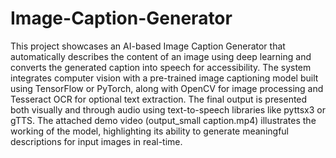 # Image-Caption-Generator
This project showcases an AI-based Image Caption Generator that automatically describes the content of an image using deep learning and converts the generated caption into speech for accessibility. The system integrates computer vision with a pre-trained image captioning model built using TensorFlow or PyTorch, along with OpenCV for image processing and Tesseract OCR for optional text extraction. The final output is presented both visually and through audio using text-to-speech libraries like pyttsx3 or gTTS. The attached demo video (output_small caption.mp4) illustrates the working of the model, highlighting its ability to generate meaningful descriptions for input images in real-time.
